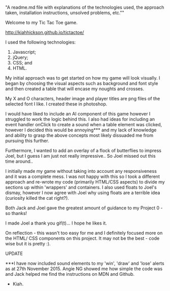 "A readme.md file with explanations of the technologies used, the approach taken, installation instructions, unsolved problems, etc.""

Welcome to my Tic Tac Toe game. 

http://kiahhickson.github.io/tictactoe/

I used the following technologies:

1. Javascript;
2. jQuery;
3. CSS; and
4. HTML.

My initial approach was to get started on how my game will look visually. I began by choosing the visual aspects such as background and font style and then created a table that will encase my noughts and crosses. 

My X and O characters, header image and player titles are png files of the selected font I like. I created these in photoshop.

I would have liked to include an AI component of this game however I struggled to work the logic behind this. I also had ideas for including an event handler onClick to create a sound when a table element was clicked, however I decided this would be annoying*** and my lack of knowledge and ability to grasp the above concepts most likely dissuaded me from pursuing this further. 

Furthermore, I wanted to add an overlay of a flock of butterflies to impress Joel, but I guess I am just not really impressive.. So Joel missed out this time around.. 

I initially made my game without taking into account any responsiveness and it was a complete mess. I was not happy with this so I took a different approach and re-wrote my code (primarily HTML/CSS aspects) to divide my sections up within 'wrappers' and containers. I also used floats to Joel's dismay, however I now agree with Joel why using floats are a terrible idea (curiosity killed the cat right?).

Both Jack and Joel gave the greatest amount of guidance to my Project 0 - so thanks! 

I made Joel a thank you gif(t)... I hope he likes it.

On reflection - this wasn't too easy for me and I definitely focused more on the HTML/ CSS components on this project. It may not be the best - code wise but it is pretty :).

UPDATE

***I have now included sound elements to my 'win', 'draw' and 'lose' alerts as at 27th November 2015. Angie NG showed me how simple the code was and Jack helped me find the instructions on MDN and Github. 

- Kiah.

